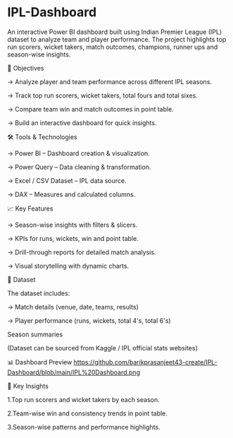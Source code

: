 # IPL-Dashboard
An interactive Power BI dashboard built using Indian Premier League (IPL) dataset to analyze team and player performance. The project highlights top run scorers, wicket takers, match outcomes, champions, runner ups and season-wise insights.


🎯 Objectives

-> Analyze player and team performance across different IPL seasons.

-> Track top run scorers, wicket takers, total fours and total sixes.

-> Compare team win and match outcomes in point table.

-> Build an interactive dashboard for quick insights.


🛠️ Tools & Technologies

-> Power BI – Dashboard creation & visualization.

-> Power Query – Data cleaning & transformation.

-> Excel / CSV Dataset – IPL data source.

-> DAX – Measures and calculated columns.


📈 Key Features

-> Season-wise insights with filters & slicers.

-> KPIs for runs, wickets, win  and point table.

-> Drill-through reports for detailed match analysis.

-> Visual storytelling with dynamic charts.


📂 Dataset

The dataset includes:

-> Match details (venue, date, teams, results)

-> Player performance (runs, wickets, total 4's, total 6's)


Season summaries

(Dataset can be sourced from Kaggle / IPL official stats websites)


📊 Dashboard Preview
https://github.com/barikprasanjeet43-create/IPL-Dashboard/blob/main/IPL%20Dashboard.png


📌 Key Insights

1.Top run scorers and wicket takers by each season.

2.Team-wise win  and consistency trends in point table.

3.Season-wise patterns and performance highlights.
